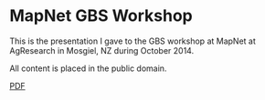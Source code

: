 MapNet GBS Workshop
===================

This is the presentation I gave to the GBS workshop at MapNet at AgResearch in
Mosgiel, NZ during October 2014.

All content is placed in the public domain.

[PDF](./kdm_MapNet_GBS.pdf)
